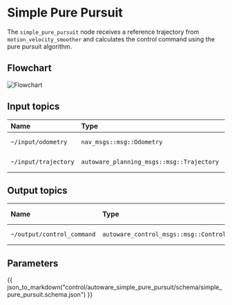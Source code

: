 # Simple Pure Pursuit

The `simple_pure_pursuit` node receives a reference trajectory from `motion_velocity_smoother` and calculates the control command using the pure pursuit algorithm.

## Flowchart

![Flowchart](https://www.plantuml.com/plantuml/png/LOuxSWCn28PxJa5fNy5Rn4NkiKCaB3D1Q4T2XMyVeZZEH8q6_iV7TJXrdrN1nPMnsUvIkSFQ0roSFlcTd3QG6vvaO8u1ErD-l9tHxsnuUl0u0-jWG1pU3c3BSWCelSq3KvYTzzJCUzFuQoNBOVqk32tTEMDffF_xCDxbc1yguxvQyPdSbhGuY3-aS2RIj6kp8Zwp6EalS7kfmvcxMDd9Yl86aSLr8i0Bz0pziM21hk6TLRy0)

## Input topics

| Name                 | Type                                      | Description          |
| :------------------- | :---------------------------------------- | :------------------- |
| `~/input/odometry`   | `nav_msgs::msg::Odometry`                 | ego odometry         |
| `~/input/trajectory` | `autoware_planning_msgs::msg::Trajectory` | reference trajectory |

## Output topics

| Name                       | Type                                  | Description     | QoS Durability |
| :------------------------- | :------------------------------------ | :-------------- | :------------- |
| `~/output/control_command` | `autoware_control_msgs::msg::Control` | control command | `volatile`     |

## Parameters

{{ json_to_markdown("control/autoware_simple_pure_pursuit/schema/simple_pure_pursuit.schema.json") }}
